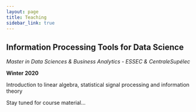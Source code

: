 ```yaml
---
layout: page
title: Teaching
sidebar_link: true
---
```



Information Processing Tools for Data Science 
------


_Master in Data Sciences & Business Analytics - ESSEC & CentraleSupélec_


__Winter 2020__

Introduction to linear algebra, statistical signal processing and information theory

Stay tuned for course material...
